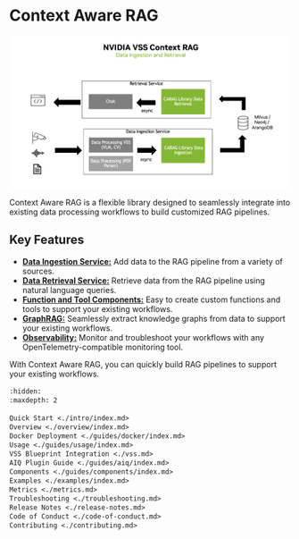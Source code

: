 <!--
SPDX-FileCopyrightText: Copyright (c) 2025 NVIDIA CORPORATION & AFFILIATES. All rights reserved.
SPDX-License-Identifier: Apache-2.0
 *
Licensed under the Apache License, Version 2.0 (the "License");
you may not use this file except in compliance with the License.
You may obtain a copy of the License at
 *
http://www.apache.org/licenses/LICENSE-2.0
 *
Unless required by applicable law or agreed to in writing, software
distributed under the License is distributed on an "AS IS" BASIS,
WITHOUT WARRANTIES OR CONDITIONS OF ANY KIND, either express or implied.
See the License for the specific language governing permissions and
limitations under the License.
-->


# Context Aware RAG

![image](./_static/data_architecture.png)

Context Aware RAG is a flexible library designed to seamlessly integrate into existing data processing workflows to build customized RAG pipelines.

## Key Features

- [**Data Ingestion Service:**](./overview/features.md#ingestion-strategies) Add data to the RAG pipeline from a variety of sources.
- [**Data Retrieval Service:**](./overview/features.md#retrieval-strategies) Retrieve data from the RAG pipeline using natural language queries.
- [**Function and Tool Components:**](./overview/architecture.md#components) Easy to create custom functions and tools to support your existing workflows.
- [**GraphRAG:**](./overview/features.md#retrieval-strategies) Seamlessly extract knowledge graphs from data to support your existing workflows.
- [**Observability:**](./metrics.md) Monitor and troubleshoot your workflows with any OpenTelemetry-compatible monitoring tool.


With Context Aware RAG, you can quickly build RAG pipelines to support your existing workflows.

```{toctree}
:hidden:
:maxdepth: 2

Quick Start <./intro/index.md>
Overview <./overview/index.md>
Docker Deployment <./guides/docker/index.md>
Usage <./guides/usage/index.md>
VSS Blueprint Integration <./vss.md>
AIQ Plugin Guide <./guides/aiq/index.md>
Components <./guides/components/index.md>
Examples <./examples/index.md>
Metrics <./metrics.md>
Troubleshooting <./troubleshooting.md>
Release Notes <./release-notes.md>
Code of Conduct <./code-of-conduct.md>
Contributing <./contributing.md>
```
